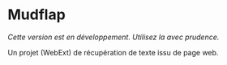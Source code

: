 # Mudflap

*Cette version est en développement. Utilisez la avec prudence.*

Un projet (WebExt) de récupération de texte issu de page web.
